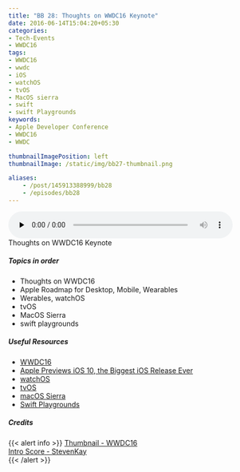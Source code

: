 ```yaml
---
title: "BB 28: Thoughts on WWDC16 Keynote"
date: 2016-06-14T15:04:20+05:30
categories:
- Tech-Events
- WWDC16
tags:
- WWDC16
- wwdc
- iOS
- watchOS
- tvOS
- MacOS sierra
- swift
- swift Playgrounds
keywords:
- Apple Developer Conference
- WWDC16
- WWDC

thumbnailImagePosition: left
thumbnailImage: /static/img/bb27-thumbnail.png

aliases:
    - /post/145913388999/bb28
    - /episodes/bb28
---
```

<audio controls="controls" controls style="width: 450px;" preload="none" id="audio_player"><source  src='https://bangalorebits.s3.amazonaws.com/2016/BB_EP28_2016-25.mp3' type="audio/mp3">  </audio>
<BR>
Thoughts on WWDC16 Keynote
<!--more-->
##### Topics in order
- Thoughts on WWDC16
- Apple Roadmap for Desktop, Mobile, Wearables
- Werables, watchOS
- tvOS
- MacOS Sierra
- swift playgrounds

##### Useful Resources
*   [WWDC16](https://developer.apple.com/wwdc/events/)
*   [Apple Previews iOS 10, the Biggest iOS Release Ever](http://www.apple.com/pr/library/2016/06/13Apple-Previews-iOS-10-The-Biggest-iOS-Release-Ever.html)
*   [watchOS](http://www.apple.com/watchos-preview/)
*   [tvOS](http://www.apple.com/tvos-preview/)
*   [macOS Sierra](http://www.apple.com/macos/sierra-preview/)
*   [Swift Playgrounds](http://www.apple.com/swift/playgrounds/)

##### Credits

{{< alert info  >}}
  [Thumbnail - WWDC16](https://www.developer.apple.com/) <BR>
  [Intro Score - StevenKay](https://plus.google.com/+StevenKay_Detachment)<BR>
{{< /alert >}}
